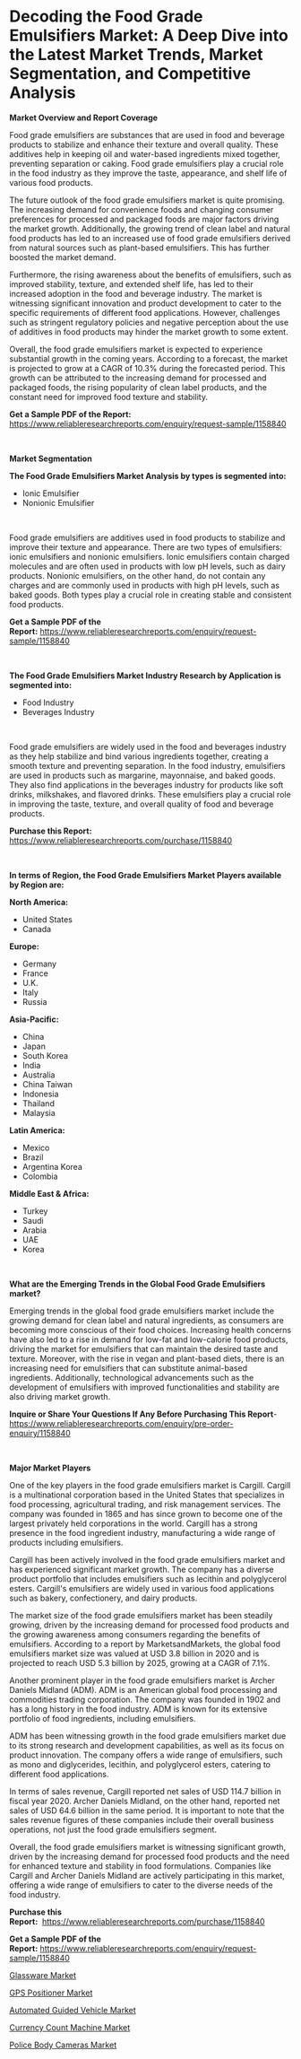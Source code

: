 <p><h1>Decoding the Food Grade Emulsifiers Market: A Deep Dive into the Latest Market Trends, Market Segmentation, and Competitive Analysis</h1></p><p><strong>Market Overview and Report Coverage</strong></p>
<p><p>Food grade emulsifiers are substances that are used in food and beverage products to stabilize and enhance their texture and overall quality. These additives help in keeping oil and water-based ingredients mixed together, preventing separation or caking. Food grade emulsifiers play a crucial role in the food industry as they improve the taste, appearance, and shelf life of various food products.</p><p>The future outlook of the food grade emulsifiers market is quite promising. The increasing demand for convenience foods and changing consumer preferences for processed and packaged foods are major factors driving the market growth. Additionally, the growing trend of clean label and natural food products has led to an increased use of food grade emulsifiers derived from natural sources such as plant-based emulsifiers. This has further boosted the market demand.</p><p>Furthermore, the rising awareness about the benefits of emulsifiers, such as improved stability, texture, and extended shelf life, has led to their increased adoption in the food and beverage industry. The market is witnessing significant innovation and product development to cater to the specific requirements of different food applications. However, challenges such as stringent regulatory policies and negative perception about the use of additives in food products may hinder the market growth to some extent.</p><p>Overall, the food grade emulsifiers market is expected to experience substantial growth in the coming years. According to a forecast, the market is projected to grow at a CAGR of 10.3% during the forecasted period. This growth can be attributed to the increasing demand for processed and packaged foods, the rising popularity of clean label products, and the constant need for improved food texture and stability.</p></p>
<p><strong>Get a Sample PDF of the Report:</strong> <a href="https://www.reliableresearchreports.com/enquiry/request-sample/1158840">https://www.reliableresearchreports.com/enquiry/request-sample/1158840</a></p>
<p>&nbsp;</p>
<p><strong>Market Segmentation</strong></p>
<p><strong>The Food Grade Emulsifiers Market Analysis by types is segmented into:</strong></p>
<p><ul><li>Ionic Emulsifier</li><li>Nonionic Emulsifier</li></ul></p>
<p>&nbsp;</p>
<p><p>Food grade emulsifiers are additives used in food products to stabilize and improve their texture and appearance. There are two types of emulsifiers: ionic emulsifiers and nonionic emulsifiers. Ionic emulsifiers contain charged molecules and are often used in products with low pH levels, such as dairy products. Nonionic emulsifiers, on the other hand, do not contain any charges and are commonly used in products with high pH levels, such as baked goods. Both types play a crucial role in creating stable and consistent food products.</p></p>
<p><strong>Get a Sample PDF of the Report:</strong>&nbsp;<a href="https://www.reliableresearchreports.com/enquiry/request-sample/1158840">https://www.reliableresearchreports.com/enquiry/request-sample/1158840</a></p>
<p>&nbsp;</p>
<p><strong>The Food Grade Emulsifiers Market Industry Research by Application is segmented into:</strong></p>
<p><ul><li>Food Industry</li><li>Beverages Industry</li></ul></p>
<p>&nbsp;</p>
<p><p>Food grade emulsifiers are widely used in the food and beverages industry as they help stabilize and bind various ingredients together, creating a smooth texture and preventing separation. In the food industry, emulsifiers are used in products such as margarine, mayonnaise, and baked goods. They also find applications in the beverages industry for products like soft drinks, milkshakes, and flavored drinks. These emulsifiers play a crucial role in improving the taste, texture, and overall quality of food and beverage products.</p></p>
<p><strong>Purchase this Report:</strong>&nbsp; <a href="https://www.reliableresearchreports.com/purchase/1158840">https://www.reliableresearchreports.com/purchase/1158840</a></p>
<p>&nbsp;</p>
<p><strong>In terms of Region, the Food Grade Emulsifiers Market Players available by Region are:</strong></p>
<p>
    <p> <strong> North America: </strong>
        <ul>
            <li>United States</li>
            <li>Canada</li>
        </ul>
        </p> 
    <p> <strong> Europe: </strong>
        <ul>
            <li>Germany</li>
            <li>France</li>
            <li>U.K.</li>
            <li>Italy</li>
            <li>Russia</li>
        </ul>
        </p> 
    <p> <strong> Asia-Pacific: </strong>
        <ul>
            <li>China</li>
            <li>Japan</li>
            <li>South Korea</li>
            <li>India</li>
            <li>Australia</li>
            <li>China Taiwan</li>
            <li>Indonesia</li>
            <li>Thailand</li>
            <li>Malaysia</li>
        </ul>
        </p> 
    <p> <strong> Latin America: </strong>
        <ul>
            <li>Mexico</li>
            <li>Brazil</li>
            <li>Argentina Korea</li>
            <li>Colombia</li>
        </ul>
        </p> 
    <p> <strong> Middle East & Africa: </strong>
        <ul>
            <li>Turkey</li>
            <li>Saudi</li>
            <li>Arabia</li>
            <li>UAE</li>
            <li>Korea</li>
        </ul>
    </p>
    </p>
<p>&nbsp;</p>
<p><strong>What are the Emerging Trends in the Global Food Grade Emulsifiers market?</strong></p>
<p><p>Emerging trends in the global food grade emulsifiers market include the growing demand for clean label and natural ingredients, as consumers are becoming more conscious of their food choices. Increasing health concerns have also led to a rise in demand for low-fat and low-calorie food products, driving the market for emulsifiers that can maintain the desired taste and texture. Moreover, with the rise in vegan and plant-based diets, there is an increasing need for emulsifiers that can substitute animal-based ingredients. Additionally, technological advancements such as the development of emulsifiers with improved functionalities and stability are also driving market growth.</p></p>
<p><strong>Inquire or Share Your Questions If Any Before Purchasing This Report</strong>- <a href="https://www.reliableresearchreports.com/enquiry/pre-order-enquiry/1158840">https://www.reliableresearchreports.com/enquiry/pre-order-enquiry/1158840</a></p>
<p>&nbsp;</p>
<p><strong>Major Market Players</strong></p>
<p><p>One of the key players in the food grade emulsifiers market is Cargill. Cargill is a multinational corporation based in the United States that specializes in food processing, agricultural trading, and risk management services. The company was founded in 1865 and has since grown to become one of the largest privately held corporations in the world. Cargill has a strong presence in the food ingredient industry, manufacturing a wide range of products including emulsifiers.</p><p>Cargill has been actively involved in the food grade emulsifiers market and has experienced significant market growth. The company has a diverse product portfolio that includes emulsifiers such as lecithin and polyglycerol esters. Cargill's emulsifiers are widely used in various food applications such as bakery, confectionery, and dairy products.</p><p>The market size of the food grade emulsifiers market has been steadily growing, driven by the increasing demand for processed food products and the growing awareness among consumers regarding the benefits of emulsifiers. According to a report by MarketsandMarkets, the global food emulsifiers market size was valued at USD 3.8 billion in 2020 and is projected to reach USD 5.3 billion by 2025, growing at a CAGR of 7.1%.</p><p>Another prominent player in the food grade emulsifiers market is Archer Daniels Midland (ADM). ADM is an American global food processing and commodities trading corporation. The company was founded in 1902 and has a long history in the food industry. ADM is known for its extensive portfolio of food ingredients, including emulsifiers.</p><p>ADM has been witnessing growth in the food grade emulsifiers market due to its strong research and development capabilities, as well as its focus on product innovation. The company offers a wide range of emulsifiers, such as mono and diglycerides, lecithin, and polyglycerol esters, catering to different food applications.</p><p>In terms of sales revenue, Cargill reported net sales of USD 114.7 billion in fiscal year 2020. Archer Daniels Midland, on the other hand, reported net sales of USD 64.6 billion in the same period. It is important to note that the sales revenue figures of these companies include their overall business operations, not just the food grade emulsifiers segment.</p><p>Overall, the food grade emulsifiers market is witnessing significant growth, driven by the increasing demand for processed food products and the need for enhanced texture and stability in food formulations. Companies like Cargill and Archer Daniels Midland are actively participating in this market, offering a wide range of emulsifiers to cater to the diverse needs of the food industry.</p></p>
<p><strong>Purchase this Report:</strong>&nbsp;&nbsp;<a href="https://www.reliableresearchreports.com/purchase/1158840">https://www.reliableresearchreports.com/purchase/1158840</a></p>
<p></p>
<p><strong>Get a Sample PDF of the Report:</strong>&nbsp;<a href="https://www.reliableresearchreports.com/enquiry/request-sample/1158840">https://www.reliableresearchreports.com/enquiry/request-sample/1158840</a></p>
<p><p><a href="https://www.linkedin.com/pulse/glassware-market-share-amp-new-trends-analysis-report-type-za1se/">Glassware Market</a></p><p><a href="https://www.linkedin.com/pulse/gps-positioner-market-research-report-provides-thorough-1bwre/">GPS Positioner Market</a></p><p><a href="https://medium.com/@malliekozey2023/automated-guided-vehicle-market-size-growth-forecast-2023-2030-92d4567b7ca4">Automated Guided Vehicle Market</a></p><p><a href="https://medium.com/@jackyhammes/currency-count-machine-market-size-growth-forecast-2023-2030-916f36d59d76">Currency Count Machine Market</a></p><p><a href="https://www.linkedin.com/pulse/police-body-cameras-market-size-share-global-analysis-wcjse/">Police Body Cameras Market</a></p></p>